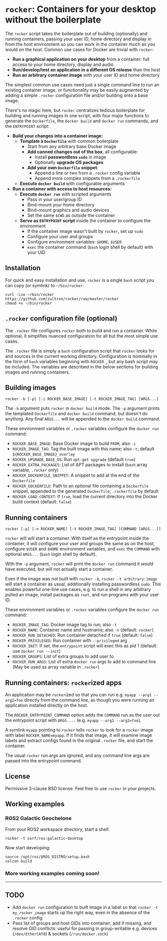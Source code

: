 # `rocker`:  Containers for your desktop without the boilerplate

The `rocker` script takes the boilerplate out of building (optionally)
and running containers, passing your user ID, home directory and
display in from the host environment so you can work in the container
much as you would on the host.  Common use cases for Docker are
trivial with `rocker`:

- **Run a graphical application on your desktop** from a container:  full
  access to your home directory, display and audio
- **Run/develop/test an application in a different OS release** than
  the host
- **Run an arbitrary container image** with your user ID and home
  directory

The simplest common use cases need just a single command line to run
an existing container image, or functionality may be easily augmented
by adding a simple `.rocker` configuration file and/or building onto a
base image.

There's no magic here, but `rocker` centralizes tedious boilerplate
for building and running images in one script, with four major
functions to generate the `Dockerfile`, the `docker build` and
`docker run` commands, and the `ENTRYPOINT` script:

- **Build your changes into a container image:**
  - **Template a `Dockerfile`** with common boilerplate
    - Start from any arbitrary base Docker image
    - **Add canned changes out of the box**, all configurable:
      - Install **passwordless `sudo`** in image
      - Optionally **upgrade OS packages**
    - **Add your own `Dockerfile` snippet**:
      - Append a line or two from a `.rocker` config variable
      - Append more complex snippets from a `.rockerfile`
  - **Execute `docker build`** with configurable arguments
- **Run a container with access to host resources:**
  - **Execute `docker run`** with scripted arguments
    - Pass in your user/group ID
    - Bind-mount your home directory
    - Bind-mount graphics and audio devices
    - Set the same `$CWD` as outside the container
  - **Serve as `ENTRYPOINT` script** inside the container to configure
    the environment
    - If the container image wasn't built by `rocker`, set up `sudo`
    - Configure your user and groups
    - Configure environment variables:  `$HOME`, `$USER`
    - `exec` the container command (`bash` login shell by default)
      with your UID

## Installation

For quick and easy installation and use, `rocker` is a single `bash`
script you can copy (or symlink) to `~/bin/rocker`:

    curl -Lso ~/bin/rocker https://github.com/zultron/rocker/raw/master/rocker
    chmod +x ~/bin/rocker

## `.rocker` configuration file (optional)

The `.rocker` file configures `rocker` both to build and run a
container.  While optional, it simplifies nuanced configuration for
all but the most simple use cases.

The `.rocker` file is simply a `bash` configuration script that
`rocker` looks for and sources in the current working directory.
Configuration is nominally in the form of `bash` variables beginning
with `ROCKER_`, but any bash script may be included.  The variables
are described in the below sections for building images and running
containers.

## Building images

    rocker -b [-p] [-i ROCKER_BASE_IMAGE] [-t ROCKER_IMAGE_TAG] [ARGS...]

The `-b` argument puts `rocker` in `docker build` mode.  The `-p`
argument prints the templated `Dockerfile` and `docker build` command,
but doesn't do anything.  Any final `ARGS...` will be appended to the
`docker build` command.

These environment variables or `.rocker` variables configure the
`docker run` command:
- `ROCKER_BASE_IMAGE`:  Base Docker image to build `FROM`; also `-i`
- `ROCKER_IMAGE_TAG`:  Tag the built image with this name; also `-t`;
  default `${ROCKER_BASE_IMAGE}_overlay`
- `ROCKER_UPGRADE_BASE_OS`: Run `apt-get upgrade` (default `true`)
- `ROCKER_EXTRA_PACKAGES`:  List of APT packages to install (`bash`
  array variable, `.rocker` only)
- `ROCKER_DOCKERFILE_SNIPPET`:  A snippet to add at the end of the
  `Dockerfile`
- `ROCKER_DOCKERFILE`:  Path to an optional file containing a
  `Dockerfile` snippet, appended to the generated `Dockerfile`;
  `.rockerfile` by default
- `ROCKER_LOAD_CONTEXT`:  If `true`, load the current directory into
  the Docker build context (default: `false`)

## Running containers

    rocker [-p] [-n ROCKER_NAME] [-t ROCKER_IMAGE_TAG] [COMMAND [ARGS...]]

`rocker` will will start a container.  With itself as the entrypoint
inside the container, it will configure your user and groups the same
as on the host, configure `$USER` and `$HOME` environment variables,
and `exec` the `COMMAND` with optional `ARGS...` (`bash` login shell
by default).

With the `-p` argument, `rocker` will print the `docker run` command
it would have executed, but will not actually start a container.

Even if the image was not built with `rocker -b`, `rocker -t
arbitrary:image` will start a container as usual, additionally
installing passwordless `sudo`.  This enables powerful one-line use
cases, e.g. to run a shell in any arbitrary pulled an image, install
packages as `root`, and run programs with your user ID.

These environment variables or `.rocker` variables configure the
`docker run` command:
- `ROCKER_IMAGE_TAG`:  Docker image tag to run; also `-t`
- `ROCKER_NAME`:  Container name and hostname; also `-n` (default:
  `rocker`)
- `ROCKER_RUN_DETACHED`:  Run container detached if `true` (default:
  `false`)
- `ROCKER_PRIVILEGED`:  Run container with `--privileged` arg
- `ROCKER_INIT`:  If set, the `entrypoint` script will exec this as
  pid 1 (default:  use `docker run --init`)
- `ROCKER_GROUPS`:  List of extra groups to add user to
- `ROCKER_RUN_ARGS`:  List of extra `docker run` args to add to
  command line (May be used as array variable in `.rocker`)

## Running containers:  `rocker`ized apps

An application may be `rocker`ized so that you can run e.g. `myapp
--arg1 --arg2=foo` directly from the command line, as though you were
running an application installed directly on the host.

The `ROCKER_ENTRYPOINT_COMMAND` option adds the `COMMAND` run as the
user out the entrypoint script with `ARGS....` (e.g. `myapp --arg1
--arg2=foo`).

A symlink `myapp` pointing to `rocker` tells `rocker` to look for a
`rocker` image with label `ROCKER_NAME=myapp`.  If it finds that
image, it will examine image labels and extract configs found in the
original `.rocker` file, and start the container.

The usual `rocker` run args are ignored, and any command line args are
passed into the entrypoint command.


## License

Permissive 3-clause BSD license.  Feel free to use `rocker` in your
projects.

## Working examples

### ROS2 Galactic Geochelone

From your ROS2 workspace directory, start a shell:

    rocker -t osrf/ros:galactic-desktop

Now start developing:

    source /opt/ros/$ROS_DISTRO/setup.bash
    colcon build

### More working examples coming soon!

-----

## TODO

- Add `docker run` configuration to built image in a label so that
  `rocker -t my_rocker_image` starts up the right way, even in the
  absence of the `.rocker` config
- Pass list of groups and host GIDs into container; add if missing,
  and resolve GID conflicts:  useful for passing in group-writable
  e.g.  devices (`/dev/EtherCAT0`) & sockets (`/run/docker.sock`)

